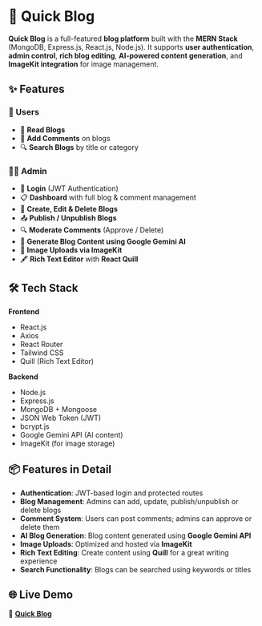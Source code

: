 # 📝 Quick Blog

**Quick Blog** is a full-featured **blog platform** built with the **MERN Stack** (MongoDB, Express.js, React.js, Node.js). It supports **user authentication**, **admin control**, **rich blog editing**, **AI-powered content generation**, and **ImageKit integration** for image management.

## ✨ Features

### 👤 Users

- 📖 **Read Blogs**
- 💬 **Add Comments** on blogs
- 🔍 **Search Blogs** by title or category

### 🧑‍💼 Admin

- 🔐 **Login** (JWT Authentication)
- 📋 **Dashboard** with full blog & comment management
- 📝 **Create, Edit & Delete Blogs**
- 📤 **Publish / Unpublish Blogs**
- 🔍 **Moderate Comments** (Approve / Delete)
- 🤖 **Generate Blog Content using Google Gemini AI**
- 🌄 **Image Uploads via ImageKit**
- 🖋️ **Rich Text Editor** with **React Quill**

## 🛠️ Tech Stack

**Frontend**

- React.js
- Axios
- React Router
- Tailwind CSS
- Quill (Rich Text Editor)

**Backend**

- Node.js
- Express.js
- MongoDB + Mongoose
- JSON Web Token (JWT)
- bcrypt.js
- Google Gemini API (AI content)
- ImageKit (for image storage)

## 📦 Features in Detail

- **Authentication**: JWT-based login and protected routes
- **Blog Management**: Admins can add, update, publish/unpublish or delete blogs
- **Comment System**: Users can post comments; admins can approve or delete them
- **AI Blog Generation**: Blog content generated using **Google Gemini API**
- **Image Uploads**: Optimized and hosted via **ImageKit**
- **Rich Text Editing**: Create content using **Quill** for a great writing experience
- **Search Functionality**: Blogs can be searched using keywords or titles

## 🌐 Live Demo

🔗 **[Quick Blog](https://quick-blog-95.vercel.app/)**
